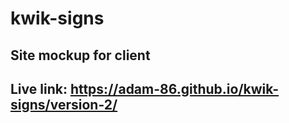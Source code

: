 # kwik-signs

## Site mockup for client

## Live link: https://adam-86.github.io/kwik-signs/version-2/
